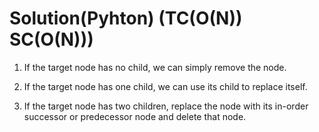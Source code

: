 # Solution(Pyhton) (TC(O(N)) SC(O(N)))

1. If the target node has no child, we can simply remove the node.

2. If the target node has one child, we can use its child to replace itself.

3. If the target node has two children, replace the node with its in-order successor or predecessor node and delete that node.
